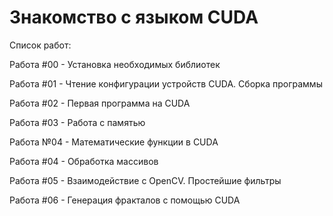 # Знакомство с языком CUDA

Список работ:

Работа #00 - Установка необходимых библиотек

Работа #01 - Чтение конфигурации устройств CUDA. Сборка программы

Работа #02 - Первая программа на CUDA

Работа #03 - Работа с памятью

Работа №04 - Математические функции в CUDA

Работа #04 - Обработка массивов

Работа #05 - Взаимодействие с OpenCV. Простейшие фильтры

Работа #06 - Генерация фракталов с помощью CUDA
